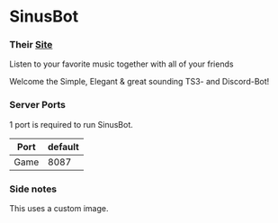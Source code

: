 # SinusBot
### Their [Site](https://www.sinusbot.com/)
Listen to your favorite music together with all of your friends  

Welcome the Simple, Elegant & great sounding TS3- and Discord-Bot!  

### Server Ports
1 port is required to run SinusBot.

| Port    | default |
|---------|---------|
| Game    | 8087    |

### Side notes
This uses a custom image.